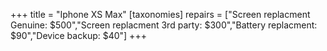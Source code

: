 +++
title = "Iphone XS Max"
[taxonomies]
repairs = ["Screen replacment Genuine: $500","Screen replacment 3rd party: $300","Battery replacment: $90","Device backup: $40"]
+++







